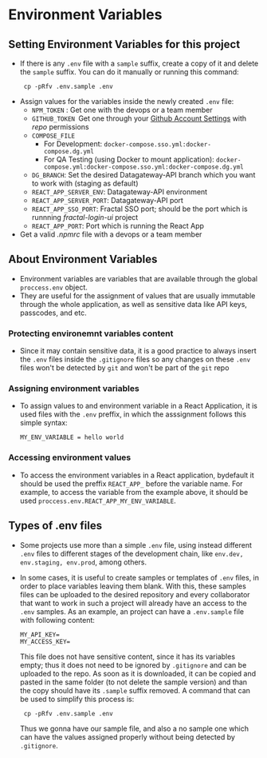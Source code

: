 # Environment Variables

## Setting Environment Variables for this project
* If there is any ```.env``` file with a ```sample``` suffix, create a copy of it and delete the ```sample``` suffix. You can do it manually or running this command:
  ```
   cp -pRfv .env.sample .env
  ```
* Assign values for the variables inside the newly created ```.env``` file:
  * ``` NPM_TOKEN ``` : Get one with the devops or a team member
  * ```GITHUB_TOKEN ```Get one through your [Github Account Settings](https://github.com/settings/tokens) with *repo* permissions
  * ```COMPOSE_FILE```
    * For Development:  ```docker-compose.sso.yml:docker-compose.dg.yml```
    * For QA Testing (using Docker to mount application): ```docker-compose.yml:docker-compose.sso.yml:docker-compose.dg.yml```
  * ```DG_BRANCH```: Set the desired Datagateway-API branch which you want to work with (staging as default)
  * ```REACT_APP_SERVER_ENV```: Datagateway-API environment
  * ```REACT_APP_SERVER_PORT```: Datagateway-API port
  * ```REACT_APP_SSO_PORT```: Fractal SSO port; should be the port which is runnning *fractal-login-ui* project
  * ```REACT_APP_PORT```: Port which is running the React App
* Get a valid *.npmrc* file with a devops or a team member

## About Environment Variables

* Environment variables are variables  that are available through the global ```proccess.env``` object.
* They are useful for the assignment of values that are usually immutable through the whole application, as well as sensitive data like API keys, passcodes, and etc.
### Protecting environemnt variables content 
* Since it may contain sensitive data, it is a good practice to always insert the ```.env``` files inside the ```.gitignore``` files so any changes on these ```.env``` files won't be detected by ```git``` and won't be part of the ```git``` repo
### Assigning environment variables
* To assign values to and environment variable in a React Application, it is used files with the ```.env``` preffix, in which the asssignment follows this simple syntax:
   ```
  MY_ENV_VARIABLE = hello world
  ```
### Accessing environment values
* To access the environment variables in a React application, bydefault it should be used the preffix ```REACT_APP_``` before the variable name. For example, to access the variable from the example above, it should be used ```proccess.env.REACT_APP_MY_ENV_VARIABLE```.


## Types of .env files

* Some projects use more than a simple ```.env``` file, using instead different ```.env``` files to different stages of the development chain, like ```env.dev, env.staging, env.prod```, among others.

* In some cases, it is useful to create samples or templates of ```.env``` files, in order to place variables leaving them blank. With this, these samples files can be uploaded to the desired repository and every collaborator that want to work in such a project will already have an access to the ```.env``` samples. As an example, an project can have a ```.env.sample``` file with following content:
  ```
  MY_API_KEY=
  MY_ACCESS_KEY=
  ```
  This file does not have sensitive content, since it has its variables empty; thus it does not need to be ignored by ```.gitignore```
 and can be uploaded to the repo. As soon as it is downloaded, it can be copied and pasted in the same folder (to not delete the sample version) and than the copy should have its ```.sample``` suffix removed. A command that can be used to simplify this process is: 
   ```
    cp -pRfv .env.sample .env
   ```
   Thus we gonna have our sample file, and also a no sample one which can have the values assigned properly without being detected by ```.gitignore```.

